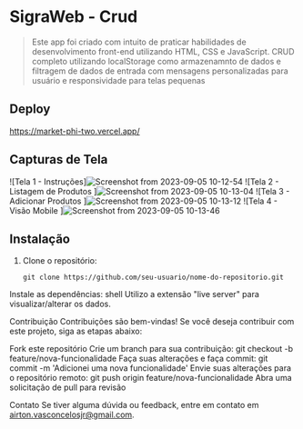 # SigraWeb - Crud

> Este app foi criado com intuito de praticar habilidades de desenvolvimento front-end utilizando HTML, CSS e JavaScript.
> CRUD completo utilizando localStorage como armazenamnto de dados e filtragem de dados de entrada com mensagens personalizadas para usuário e responsividade para telas pequenas

## Deploy

https://market-phi-two.vercel.app/

## Capturas de Tela

![Tela 1 - Instruções]![Screenshot from 2023-09-05 10-12-54](https://github.com/airtonvasconcelosjr/sigraweb/assets/101413097/14ca60e8-272a-47b0-8c6e-d434fa56d548)
![Tela 2 - Listagem de Produtos ]![Screenshot from 2023-09-05 10-13-04](https://github.com/airtonvasconcelosjr/sigraweb/assets/101413097/74eebac6-5d74-4b59-9ce0-37c8d03bfdc8)
![Tela 3 - Adicionar Produtos ]![Screenshot from 2023-09-05 10-13-12](https://github.com/airtonvasconcelosjr/sigraweb/assets/101413097/f6bd3a83-9185-4373-9446-7ed00a0b1fa3)
![Tela 4 - Visão Mobile ]![Screenshot from 2023-09-05 10-13-46](https://github.com/airtonvasconcelosjr/sigraweb/assets/101413097/47bf2907-ce39-4554-9c3d-33bd2820d8a3)




## Instalação


1. Clone o repositório:
   ```shell
   git clone https://github.com/seu-usuario/nome-do-repositorio.git
Instale as dependências:
shell
Utilizo a extensão "live server" para visualizar/alterar os dados.

Contribuição
Contribuições são bem-vindas! Se você deseja contribuir com este projeto, siga as etapas abaixo:

Fork este repositório
Crie um branch para sua contribuição: git checkout -b feature/nova-funcionalidade
Faça suas alterações e faça commit: git commit -m 'Adicionei uma nova funcionalidade'
Envie suas alterações para o repositório remoto: git push origin feature/nova-funcionalidade
Abra uma solicitação de pull para revisão


Contato
Se tiver alguma dúvida ou feedback, entre em contato em airton.vasconcelosjr@gmail.com.
